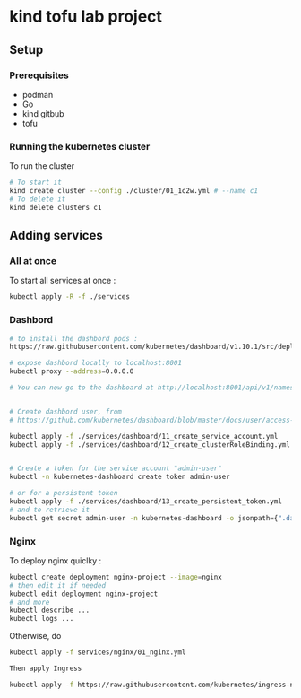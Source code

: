 # kind tofu lab project

## Setup

### Prerequisites 

- podman
- Go
- kind gitbub
- tofu

### Running the kubernetes cluster 

To run the cluster
```bash
# To start it
kind create cluster --config ./cluster/01_1c2w.yml # --name c1
# To delete it
kind delete clusters c1
```
## Adding services

### All at once

To start all services at once :

```bash
kubectl apply -R -f ./services
```

### Dashbord

```bash
# to install the dashbord pods :
https://raw.githubusercontent.com/kubernetes/dashboard/v1.10.1/src/deploy/recommended/kubernetes-dashboard.yaml

# expose dashbord locally to localhost:8001
kubectl proxy --address=0.0.0.0

# You can now go to the dashboard at http://localhost:8001/api/v1/namespaces/kube-system/services/https:kubernetes-dashboard:/proxy/ 


# Create dashbord user, from
# https://github.com/kubernetes/dashboard/blob/master/docs/user/access-control/creating-sample-user.md

kubectl apply -f ./services/dashboard/11_create_service_account.yml
kubectl apply -f ./services/dashboard/12_create_clusterRoleBinding.yml


# Create a token for the service account "admin-user"
kubectl -n kubernetes-dashboard create token admin-user

# or for a persistent token
kubectl apply -f ./services/dashboard/13_create_persistent_token.yml
# and to retrieve it
kubectl get secret admin-user -n kubernetes-dashboard -o jsonpath={".data.token"} | base64 -d

```

### Nginx

To deploy nginx quiclky :
```bash
kubectl create deployment nginx-project --image=nginx
# then edit it if needed
kubectl edit deployment nginx-project
# and more
kubectl describe ...
kubectl logs ...
```

Otherwise, do 

```bash
kubectl apply -f services/nginx/01_nginx.yml

Then apply Ingress

kubectl apply -f https://raw.githubusercontent.com/kubernetes/ingress-nginx/main/deploy/static/provider/kind/deploy.yaml

```


